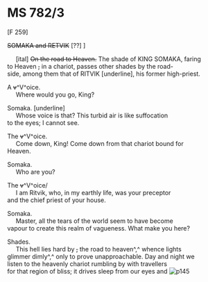 # MS 782/3

[F 259]

~~SOMAKA and RETVIK~~ [??] ]

&nbsp;&nbsp;&nbsp;&nbsp;&nbsp;[ital] ~~On the road to Heaven.~~ The shade of KING SOMAKA, faring \
to Heaven ~~,~~ in a chariot, passes other shades by the road- \
side, among them that of RITVIK [underline], his former high-priest. 

A ~~v~~^V^oice. \
&nbsp;&nbsp;&nbsp;&nbsp;&nbsp;Where would you go, King? 

Somaka. [underline] \
&nbsp;&nbsp;&nbsp;&nbsp;&nbsp;Whose voice is that? This turbid air is like suffocation \
to the eyes; I cannot see. 

The ~~v~~^V^oice. \
&nbsp;&nbsp;&nbsp;&nbsp;&nbsp;Come down, King! Come down from that chariot bound for \
Heaven. 

Somaka. \
&nbsp;&nbsp;&nbsp;&nbsp;&nbsp;Who are you? 

The ~~v~~^V^oice/ \
&nbsp;&nbsp;&nbsp;&nbsp;&nbsp;I am Ritvik, who, in my earthly life, was your preceptor \
and the chief priest of your house. 

Somaka. \
&nbsp;&nbsp;&nbsp;&nbsp;&nbsp;Master, all the tears of the world seem to have become \
vapour to create this realm of vagueness. What make you here? 

Shades. \
&nbsp;&nbsp;&nbsp;&nbsp;&nbsp;This hell lies hard by ~~,~~ the road to heaven^,^ whence lights \
glimmer dimly^,^ only to prove unapproachable. Day and night we \
listen to the heavenly chariot rumbling by with travellers \
for that region of bliss; it drives sleep from our eyes and
![p145](MS782_3-145.jpg)
